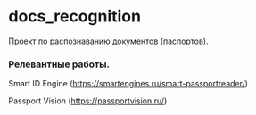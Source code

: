 # docs_recognition
Проект по распознаванию документов (паспортов). 

### Релевантные работы.
Smart ID Engine (https://smartengines.ru/smart-passportreader/)

Passport Vision (https://passportvision.ru/)
